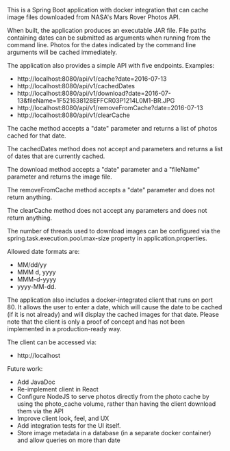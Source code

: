 This is a Spring Boot application with docker integration that can cache image files
downloaded from NASA's Mars Rover Photos API.

When built, the application produces an executable JAR file.
File paths containing dates can be submitted as arguments when running
from the command line. Photos for the dates indicated by the command line
arguments will be cached immediately.

The application also provides a simple API with five endpoints.
Examples:
* http://localhost:8080/api/v1/cache?date=2016-07-13
* http://localhost:8080/api/v1/cachedDates
* http://localhost:8080/api/v1/download?date=2016-07-13&fileName=1F521638128EFFCR03P1214L0M1-BR.JPG
* http://localhost:8080/api/v1/removeFromCache?date=2016-07-13
* http://localhost:8080/api/v1/clearCache

The cache method accepts a "date" parameter and returns a list of
photos cached for that date.

The cachedDates method does not accept and parameters and returns a list of dates that
are currently cached.

The download method accepts a "date" parameter and a "fileName"
parameter and returns the image file.
 
The removeFromCache method accepts a "date" parameter and does not return anything.

The clearCache method does not accept any parameters and does not return anything.

The number of threads used to download images can be configured
via the spring.task.execution.pool.max-size property in
application.properties.

Allowed date formats are:
* MM/dd/yy
* MMM d, yyyy
* MMM-d-yyyy
* yyyy-MM-dd.

The application also includes a docker-integrated client that runs on port 80.
It allows the user to enter a date, which will cause the date to be cached
(if it is not already) and will display the cached images for that date.
Please note that the client is only a proof of concept and has not been implemented
in a production-ready way.

The client can be accessed via:
* http://localhost

Future work:
* Add JavaDoc
* Re-implement client in React
* Configure NodeJS to serve photos directly from the photo cache by using the photo_cache
volume, rather than having the client download them via the API
* Improve client look, feel, and UX
* Add integration tests for the UI itself.
* Store image metadata in a database (in a separate docker container)
and allow queries on more than date